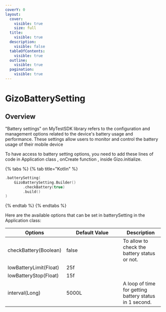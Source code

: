 ```yaml
---
coverY: 0
layout:
  cover:
    visible: true
    size: full
  title:
    visible: true
  description:
    visible: false
  tableOfContents:
    visible: true
  outline:
    visible: true
  pagination:
    visible: true
---
```


# GizoBatterySetting

## Overview

&#x20;"Battery settings" on MyTestSDK library refers to the configuration and management options related to the device's battery usage and performance. These settings allow users to monitor and control the battery usage of their mobile device

To have access to battery setting options, you need to add these lines of code in Application class , onCreate function , inside Gizo.initialize.

{% tabs %}
{% tab title="Kotlin" %}
```kotlin
.batterySetting(
    GizoBatterySetting.Builder()
        .checkBattery(true)
        .build()
)
```
{% endtab %}
{% endtabs %}



Here are the available options that can be set in batterySetting in the Application class:

<table><thead><tr><th>Options</th><th width="167.33333333333331">Default Value</th><th>Description</th></tr></thead><tbody><tr><td>checkBattery(Boolean)</td><td>false</td><td>To allow to check the battery status or not.</td></tr><tr><td>lowBatteryLimit(Float)</td><td>25f</td><td></td></tr><tr><td>lowBatteryStop(Float)</td><td>15f</td><td></td></tr><tr><td>interval(Long)</td><td>5000L</td><td>A loop of time for getting battery status in 1 second.</td></tr></tbody></table>
